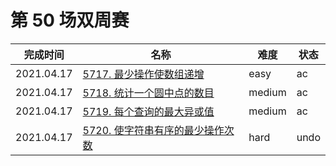 # 第 50 场双周赛

**完成时间**|**名称**|**难度**|**状态**
------------|--------|--------|-------
2021.04.17|[5717. 最少操作使数组递增](./5717.%20最少操作使数组递增)|easy|ac
2021.04.17|[5718. 统计一个圆中点的数目](./5718.%20统计一个圆中点的数目)|medium|ac
2021.04.17|[5719. 每个查询的最大异或值](./5719.%20每个查询的最大异或值)|medium|ac
2021.04.17|[5720. 使字符串有序的最少操作次数](./5720.%20使字符串有序的最少操作次数)|hard|undo

